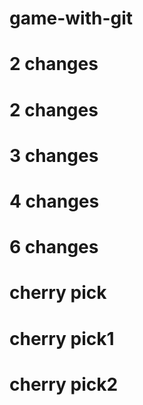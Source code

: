 # game-with-git

# 2 changes

# 2 changes

# 3 changes

# 4 changes

# 6 changes

# cherry pick

# cherry pick1

# cherry pick2
